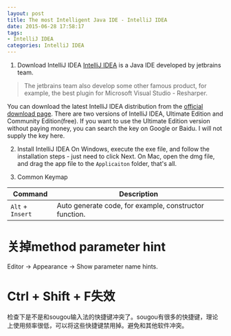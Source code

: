 ```yaml
---
layout: post
title: The most Intelligent Java IDE - IntelliJ IDEA
date: 2015-06-28 17:58:17
tags:
- IntelliJ IDEA
categories: IntelliJ IDEA
---
```


1. Download IntelliJ IDEA
[IntelliJ IDEA](http://www.jetbrains.com/idea/) is a Java IDE developed by jetbrains team.
> The jetbrains team also develop some other famous product, for example, the best plugin for Microsoft Visual Studio - Resharper.

You can download the latest IntelliJ IDEA distribution from the [official download page](http://www.jetbrains.com/idea/download/). There are two versions of IntelliJ IDEA, Ultimate Edition and Community Edition(free). If you want to use the Ultimate Edition version without paying money, you can search the key on Google or Baidu. I will not supply the key here.

2. Install IntelliJ IDEA
On Windows, execute the exe file, and follow the installation steps - just need to click Next.
On Mac, open the dmg file, and drag the app file to the `Applicaiton` folder, that's all.

3. Common Keymap

| Command                             |         Description                                                   |
| ----------------------------------- | --------------------------------------------------------------------- |
| `Alt` + `Insert`                    | Auto generate code, for example, constructor function.                |



# 关掉method parameter hint
Editor -> Appearance -> Show parameter name hints.


# Ctrl + Shift + F失效
检查下是不是和sougou输入法的快捷键冲突了。sougou有很多的快捷键，理论上使用频率很低，可以将这些快捷键禁用掉。避免和其他软件冲突。
